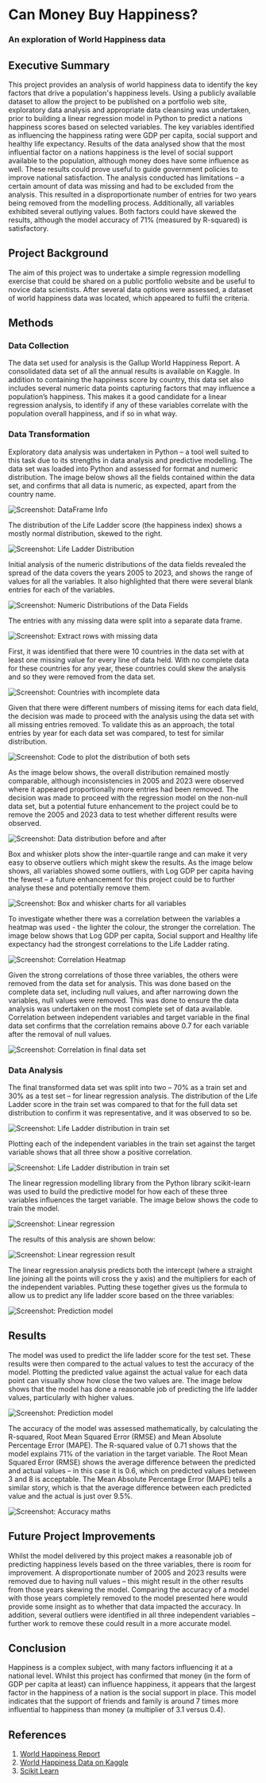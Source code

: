 # Can Money Buy Happiness?
### An exploration of World Happiness data

## Executive Summary
This project provides an analysis of world happiness data to identify the key factors that drive a population's happiness levels.
Using a publicly available dataset to allow the project to be published on a portfolio web site, exploratory data analysis and appropriate data cleansing was undertaken, prior to building a linear regression model in Python to predict a nations happiness scores based on selected variables. The key variables identified as influencing the happiness rating were GDP per capita, social support and healthy life expectancy. 
Results of the data analysed show that the most influential factor on a nations happiness is the level of social support available to the population, although money does have some influence as well. These results could prove useful to guide government policies to improve national satisfaction.
The analysis conducted has limitations – a certain amount of data was missing and had to be excluded from the analysis. This resulted in a disproportionate number of entries for two years being removed from the modelling process. Additionally, all variables exhibited several outlying values. Both factors could have skewed the results, although the model accuracy of 71% (measured by R-squared) is satisfactory.

## Project Background
The aim of this project was to undertake a simple regression modelling exercise that could be shared on a public portfolio website and be useful to novice data scientists. After several data options were assessed, a dataset of world happiness data was located, which appeared to fulfil the criteria. 

## Methods
### Data Collection
The data set used for analysis is the Gallup World Happiness Report. A consolidated data set of all the annual results is available on Kaggle. In addition to containing the happiness score by country, this data set also includes several numeric data points capturing factors that may influence a population’s happiness. This makes it a good candidate for a linear regression analysis, to identify if any of these variables correlate with the population overall happiness, and if so in what way.

### Data Transformation
Exploratory data analysis was undertaken in Python – a tool well suited to this task due to its strengths in data analysis and predictive modelling. The data set was loaded into Python and assessed for format and numeric distribution. The image below shows all the fields contained within the data set, and confirms that all data is numeric, as expected, apart from the country name.

![Screenshot: DataFrame Info](images/picture1.jpg)

The distribution of the Life Ladder score (the happiness index) shows a mostly normal distribution, skewed to the right.

![Screenshot: Life Ladder Distribution](images/picture2.jpg)

Initial analysis of the numeric distributions of the data fields revealed the spread of the data covers the years 2005 to 2023, and shows the range of values for all the variables. It also highlighted that there were several blank entries for each of the variables.

![Screenshot: Numeric Distributions of the Data Fields](images/picture3.jpg)

The entries with any missing data were split into a separate data frame.

![Screenshot: Extract rows with missing data](images/picture4.jpg)

First, it was identified that there were 10 countries in the data set with at least one missing value for every line of data held. With no complete data for these countries for any year, these countries could skew the analysis and so they were removed from the data set.

![Screenshot: Countries with incomplete data](images/picture5.jpg)

Given that there were different numbers of missing items for each data field, the decision was made to proceed with the analysis using the data set with all missing entries removed. To validate this as an approach, the total entries by year for each data set was compared, to test for similar distribution.

![Screenshot: Code to plot the distribution of both sets](images/picture6.jpg)

As the image below shows, the overall distribution remained mostly comparable, although inconsistencies in 2005 and 2023 were observed where it appeared proportionally more entries had been removed. The decision was made to proceed with the regression model on the non-null data set, but a potential future enhancement to the project could be to remove the 2005 and 2023 data to test whether different results were observed.

![Screenshot: Data distribution before and after](images/picture7.jpg)

Box and whisker plots show the inter-quartile range and can make it very easy to observe outliers which might skew the results. As the image below shows, all variables showed some outliers, with Log GDP per capita having the fewest – a future enhancement for this project could be to further analyse these and potentially remove them.

![Screenshot: Box and whisker charts for all variables](images/picture8.jpg)

To investigate whether there was a correlation between the variables a heatmap was used - the lighter the colour, the stronger the correlation. The image below shows that Log GDP per capita, Social support and Healthy life expectancy had the strongest correlations to the Life Ladder rating. 

![Screenshot: Correlation Heatmap](images/picture9.jpg)

Given the strong correlations of those three variables, the others were removed from the data set for analysis. This was done based on the complete data set, including null values, and after narrowing down the variables, null values were removed. This was done to ensure the data analysis was undertaken on the most complete set of data available. Correlation between independent variables and target variable in the final data set confirms that the correlation remains above 0.7 for each variable after the removal of null values.

![Screenshot: Correlation in final data set](images/picture10.jpg)

### Data Analysis
The final transformed data set was split into two – 70% as a train set and 30% as a test set – for linear regression analysis. The distribution of the Life Ladder score in the train set was compared to that for the full data set distribution to confirm it was representative, and it was observed to so be.

![Screenshot: Life Ladder distribution in train set](images/picture11.jpg)

Plotting each of the independent variables in the train set against the target variable shows that all three show a positive correlation.

![Screenshot: Life Ladder distribution in train set](images/picture12.jpg)

The linear regression modelling library from the Python library scikit-learn was used to build the predictive model for how each of these three variables influences the target variable. The image below shows the code to train the model.

![Screenshot: Linear regression](images/picture13.jpg)

The results of this analysis are shown below:

![Screenshot: Linear regression result](images/picture14.jpg)

The linear regression analysis predicts both the intercept (where a straight line joining all the points will cross the y axis) and the multipliers for each of the independent variables. Putting these together gives us the formula to allow us to predict any life ladder score based on the three variables:

![Screenshot: Prediction model](images/picture15.jpg)

## Results

The model was used to predict the life ladder score for the test set. These results were then compared to the actual values to test the accuracy of the model. Plotting the predicted value against the actual value for each data point can visually show how close the two values are. The image below shows that the model has done a reasonable job of predicting the life ladder values, particularly with higher values.

![Screenshot: Prediction model](images/picture16.jpg)

The accuracy of the model was assessed mathematically, by calculating the R-squared, Root Mean Squared Error (RMSE) and Mean Absolute Percentage Error (MAPE). The R-squared value of 0.71 shows that the model explains 71% of the variation in the target variable. The Root Mean Squared Error (RMSE) shows the average difference between the predicted and actual values – in this case it is 0.6, which on predicted values between 3 and 8 is acceptable. The Mean Absolute Percentage Error (MAPE) tells a similar story, which is that the average difference between each predicted value and the actual is just over 9.5%.

![Screenshot: Accuracy maths](images/picture17.jpg)

## Future Project Improvements
Whilst the model delivered by this project makes a reasonable job of predicting happiness levels based on the three variables, there is room for improvement. A disproportionate number of 2005 and 2023 results were removed due to having null values – this might result in the other results from those years skewing the model. Comparing the accuracy of a model with those years completely removed to the model presented here would provide some insight as to whether that data impacted the accuracy. In addition, several outliers were identified in all three independent variables – further work to remove these could result in a more accurate model.

## Conclusion
Happiness is a complex subject, with many factors influencing it at a national level. Whilst this project has confirmed that money (in the form of GDP per capita at least) can influence happiness, it appears that the largest factor in the happiness of a nation is the social support in place. This model indicates that the support of friends and family is around 7 times more influential to happiness than money (a multiplier of 3.1 versus 0.4).


## References
1. [World Happiness Report](https://worldhappiness.report/)
2. [World Happiness Data on Kaggle](https://www.kaggle.com/datasets/jainaru/world-happiness-report-2024-yearly-updated)
3. [Scikit Learn](https://scikit-learn.org/stable/)
